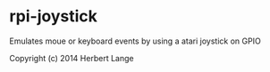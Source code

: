 rpi-joystick
============

Emulates moue or keyboard events by using a atari joystick on GPIO

Copyright (c) 2014 Herbert Lange
